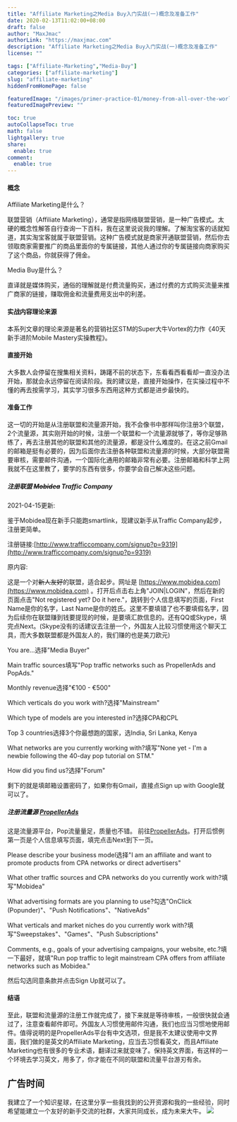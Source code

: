 ```yaml
---
title: "Affiliate Marketing之Media Buy入门实战(一)概念及准备工作"
date: 2020-02-13T11:02:00+08:00
draft: false
author: "MaxJmac"
authorLink: "https://maxjmac.com"
description: "Affiliate Marketing之Media Buy入门实战(一)概念及准备工作"
license: ""

tags: ["Affiliate-Marketing","Media-Buy"]
categories: ["affiliate-marketing"]
slug: "affiliate-marketing"
hiddenFromHomePage: false

featuredImage: "/images/primer-practice-01/money-from-all-over-the-world.jpg"
featuredImagePreview: ""

toc: true
autoCollapseToc: true
math: false
lightgallery: true
share:
  enable: true
comment:
  enable: true
---
```


#### 概念

Affiliate Marketing是什么？

联盟营销（Affiliate Marketing），通常是指网络联盟营销，是一种广告模式。太硬的概念性解答自行查询一下百科，我在这里说说我的理解。了解淘宝客的话就知道，其实淘宝客就属于联盟营销。这种广告模式就是商家开通联盟营销，然后你去领取商家需要推广的商品里面你的专属链接，其他人通过你的专属链接向商家购买了这个商品，你就获得了佣金。

Media Buy是什么？

直译就是媒体购买，通俗的理解就是付费流量购买，通过付费的方式购买流量来推广商家的链接，赚取佣金和流量费用支出中的利差。

#### 实战内容理论来源

本系列文章的理论来源是著名的营销社区STM的Super大牛Vortex的力作《40天新手进阶Mobile Mastery实操教程》。

#### 直接开始

大多数人会停留在搜集相关资料，踌躇不前的状态下，东看看西看看却一直没办法开始，那就会永远停留在阅读阶段。我的建议是，直接开始操作，在实操过程中不懂的再去按需学习，其实学习很多东西用这种方式都是进步最快的。

#### 准备工作

这一切的开始是从注册联盟和流量源开始，我不会像书中那样叫你注册3个联盟，2个流量源，其实刚开始的时候，注册一个联盟和一个流量源就够了，等你足够熟练了，再去注册其他的联盟和其他的流量源，都是没什么难度的。在这之前Gmail的邮箱是挺有必要的，因为后面你去注册各种联盟和流量源的时候，大部分联盟需要审核，需要邮件沟通，一个国际化通用的邮箱非常有必要。注册邮箱和科学上网我就不在这里教了，要学的东西有很多，你要学会自己解决这些问题。

##### 注册联盟 ~~Mobidea~~ Traffic Company
2021-04-15更新:

鉴于Mobidea现在新手只能跑smartlink，现建议新手从Traffic Company起步，注册更简单。

注册链接:[http://www.trafficcompany.com/signup?p=9319](http://www.trafficcompany.com/signup?p=9319)

原内容:

这是一个对~~新人友好~~的联盟，适合起步。网址是 [https://www.mobidea.com](https://www.mobidea.com) 。打开后点击右上角"JOIN\|LOGIN"，然后在新的页面点击"Not registered yet? Do it here."，跳转到个人信息填写的页面，First Name是你的名字，Last Name是你的姓氏。这里不要填错了也不要填假名字，因为后续你在联盟赚到钱要提现的时候，是要填汇款信息的。还有QQ或Skype，填完点Next。(Skype没有的话建议去注册一个，外国友人比较习惯使用这个聊天工具，而大多数联盟都是外国友人的，我们赚的也是美刀欧元)

You are...选择"Media Buyer"

Main traffic sources填写"Pop traffic networks such as PropellerAds and PopAds."

Monthly revenue选择"€100 - €500"

Which verticals do you work with?选择"Mainstream"

Which type of models are you interested in?选择CPA和CPL

Top 3 countries选择3个你最想跑的国家，选India, Sri Lanka, Kenya

What networks are you currently working with?填写"None yet - I'm a newbie following the 40-day pop tutorial on STM."

How did you find us?选择"Forum"

剩下的就是填邮箱设置密码了，如果你有Gmail，直接点Sign up with Google就可以了。



##### 注册流量源 [PropellerAds](https://partners.propellerads.com/#/app/auth/signUp?ref_id=e2e1476509ed)

这是流量源平台，Pop流量量足，质量也不错。 前往[PropellerAds](https://partners.propellerads.com/#/app/auth/signUp?ref_id=e2e1476509ed)。打开后惯例第一页是个人信息填写页面，填完点击Next到下一页。

Please describe your business model选择"I am an affiliate and want to promote products from CPA networks or direct advertisers"

What other traffic sources and CPA networks do you currently work with?填写"Mobidea"

What advertising formats are you planning to use?勾选"OnClick (Popunder)"、"Push Notifications"、"NativeAds"

What verticals and market niches do you currently work with?填写"Sweepstakes"、"Games"、"Push Subscriptions"

Comments, e.g., goals of your advertising campaigns, your website, etc.?填一下最好，就填"Run pop traffic to legit mainstream CPA offers from affiliate networks such as Mobidea."

然后勾选同意条款并点击Sign Up就可以了。

#### 结语

至此，联盟和流量源的注册工作就完成了，接下来就是等待审核，一般很快就会通过了，注意查看邮件即可。外国友人习惯使用邮件沟通，我们也应当习惯地使用邮件。值得说明的是PropellerAds平台有中文选项，但是我不太建议使用中文界面，我们做的是英文的Affiliate Marketing，应当去习惯看英文，而且Affiliate Marketing也有很多的专业术语，翻译过来就变味了。保持英文界面，有这样的一个环境去学习英文，用多了，你才能在不同的联盟和流量平台游刃有余。

## 广告时间
我建立了一个知识星球，在这里分享一些我找到的公开资源和我的一些经验，同时希望能建立一个友好的新手交流的社群，大家共同成长，成为未来大牛。
![](/images/contact.jpg)